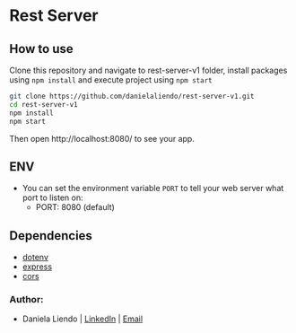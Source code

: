 # Rest Server

## How to use

Clone this repository and navigate to rest-server-v1 folder, install packages using `npm install` and execute project using `npm start`

```sh
git clone https://github.com/danielaliendo/rest-server-v1.git
cd rest-server-v1
npm install
npm start
```

Then open http://localhost:8080/ to see your app.

## ENV
- You can set the environment variable `PORT` to tell your web server what port to listen on:
  - PORT: 8080 (default)

## Dependencies
- [dotenv](https://github.com/motdotla/dotenv#readme)
- [express](http://expressjs.com/)
- [cors](https://github.com/expressjs/cors#readme)

### Author:
- Daniela Liendo | [LinkedIn](https://www.linkedin.com/in/daniela-liendo-026289189/) | [Email](mailto:danielaliendo@gmail.com)

